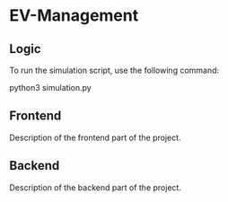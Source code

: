 # EV-Management

## Logic

To run the simulation script, use the following command:

python3 simulation.py

## Frontend
Description of the frontend part of the project.

## Backend
Description of the backend part of the project.
